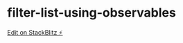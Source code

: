 # filter-list-using-observables

[Edit on StackBlitz ⚡️](https://stackblitz.com/edit/filter-list-using-observables)